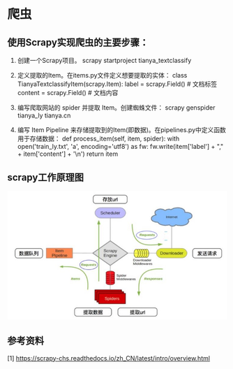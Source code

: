 # 爬虫

## 使用Scrapy实现爬虫的主要步骤：

1. 创建一个Scrapy项目。
    scrapy startproject tianya_textclassify
    
2. 定义提取的Item。在items.py文件定义想要提取的实体：
    class TianyaTextclassifyItem(scrapy.Item):
        label   = scrapy.Field() # 文档标签
        content = scrapy.Field() # 文档内容
        
3. 编写爬取网站的 spider 并提取 Item。创建蜘蛛文件：
    scrapy genspider tianya_ly tianya.cn
   
4. 编写 Item Pipeline 来存储提取到的Item(即数据)。在pipelines.py中定义函数用于存储数据：
    def process_item(self, item, spider):
        with open('train_ly.txt', 'a', encoding='utf8') as fw:
            fw.write(item['label'] + "," + item['content'] + '\n')
        return item

## scrapy工作原理图
![image](https://github.com/xuewengeophysics/xwStudyNLP/blob/master/scrapy/images/%E7%88%AC%E8%99%AB.jpg)

## 参考资料
[1] https://scrapy-chs.readthedocs.io/zh_CN/latest/intro/overview.html
